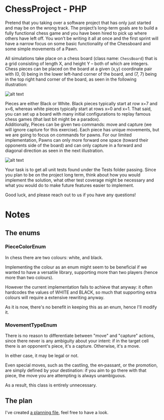 # ChessProject - PHP

Pretend that you taking over a software project that has only just started and may be on the wrong track. The project’s long-term goals are to build a fully functional chess game and you have been hired to pick up where others have left off.  You won’t be writing it all at once and the first sprint will have a narrow focus on some basic functionality of the Chessboard and some simple movements of a Pawn.

All simulations take place on a chess board (class name: `ChessBoard`) that is a grid consisting of length X, and height Y – both of which are integers.  Chess pieces can be placed on the board at a given (x,y) coordinate pair with (0, 0) being in the lower left-hand corner of the board, and (7, 7) being in the top right hand corner of the board, as seen in the following illustration:

![alt text](http://www.chessvariants.org/d.chess/startup.gif)

Pieces are either Black or White.  Black pieces typically start at row x=7 and x=6, whereas white pieces typically start at rows x=0 and x=1.  That said, you can set up a board with many initial configurations to replay famous chess games (that last bit might be a paradox).  
Additionally, Pieces can be given two commands: move and capture (we will ignore capture for this exercise).  Each piece has unique movements, but we are going to focus on commands for pawns.  For our limited implementation, Pawns can only more forward one space (toward their opponents side of the board) and can only capture in a forward and diagonal direction as seen in the next illustration.

![alt text](http://www.chessvariants.org/d.chess/pawnmove.gif)

Your task is to get all unit tests found under the Tests folder passing. Since you plan to be on the project long term, think about how you would implement the solution, what other test coverage might be necessary and what you would do to make future features easier to implement.

Good luck, and please reach out to us if you have any questions!

# Notes

## The enums

### PieceColorEnum
In chess there are two colours: white, and black.

Implementing the colour as an enum might seem to be beneficial if we wanted to have a versatile library, supporting more than two players (hence more than two colours).

However the current implementation fails to achieve that anyway: it often hardcodes the values of WHITE and BLACK, so much that supporting extra colours will require a extensive rewriting anyway.

As it is now, there's no benefit in keeping this as an enum, hence I'll modify it.

### MovementTypeEnum
There is no reason to differentiate between "move" and "capture" actions, since there never is any ambiguity about your intent: if in the target cell there is an opponent's piece, it's a capture. Otherwise, it's a move.

In either case, it may be legal or not.

Even special moves, such as the castling, the en‑passant, or the promotion, are simply defined by your destination: if you aim to go there with that piece, the move you are attempting is always unambiguous.

As a result, this class is entirely unnecessary.

## The plan
I've created [a planning file](Plan.md), feel free to have a look.
